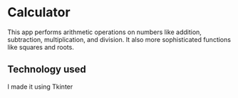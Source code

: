 # Calculator
This app performs arithmetic operations on numbers like addition, subtraction, multiplication, and division. It also more sophisticated functions like squares and roots.

## Technology used
I made it using Tkinter
